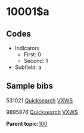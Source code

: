 # 10001$a

## Codes

-   Indicators
    -   First: 0
    -   Second: 1
-   Subfield: a

## Sample bibs

531021 [Quicksearch](https://search.library.yale.edu/catalog/531021) [VXWS](http://prodorbis.library.yale.edu:7014/vxws/GetHoldingsService?bibId=531021)

9895876 [Quicksearch](https://search.library.yale.edu/catalog/9895876) [VXWS](http://prodorbis.library.yale.edu:7014/vxws/GetHoldingsService?bibId=9895876)

**Parent topic:**[100](../../tags/100/100.md)

